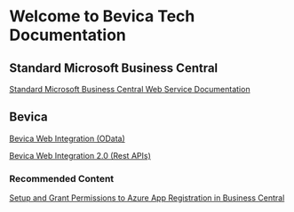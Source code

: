 # Welcome to Bevica Tech Documentation 

## Standard Microsoft Business Central 

[Standard Microsoft Business Central Web Service Documentation](BC/BC-Standard.md)
## Bevica

[Bevica Web Integration (OData)](APIs/BevicawebOData.md)

[Bevica Web Integration 2.0 (Rest APIs)](APIs/Bevica-2_0.md)

### Recommended Content

[Setup and Grant Permissions to Azure App Registration in Business Central](Misc/AzureADAppRegistration.md)
